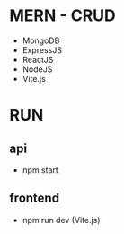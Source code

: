 # MERN - CRUD
- MongoDB
- ExpressJS
- ReactJS
- NodeJS
- Vite.js
# RUN
## api
- npm start
## frontend
- npm run dev (Vite.js)
